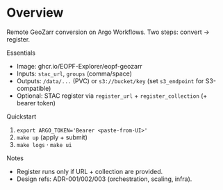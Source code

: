 # Overview

Remote GeoZarr conversion on Argo Workflows. Two steps: convert → register.

Essentials
- Image: ghcr.io/EOPF-Explorer/eopf-geozarr
- Inputs: `stac_url`, `groups` (comma/space)
- Outputs: `/data/...` (PVC) or `s3://bucket/key` (set `s3_endpoint` for S3-compatible)
- Optional: STAC register via `register_url` + `register_collection` (+ bearer token)

Quickstart
1) `export ARGO_TOKEN='Bearer <paste-from-UI>'`
2) `make up` (apply + submit)
3) `make logs` · `make ui`

Notes
- Register runs only if URL + collection are provided.
- Design refs: ADR-001/002/003 (orchestration, scaling, infra).
